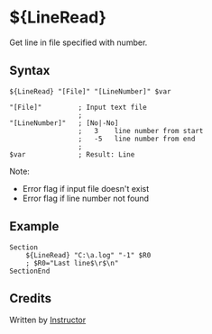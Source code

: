 # ${LineRead}

Get line in file specified with number.

## Syntax

    ${LineRead} "[File]" "[LineNumber]" $var

    "[File]"         ; Input text file
                     ;
    "[LineNumber]"   ; [No|-No]
                     ;   3    line number from start
                     ;   -5   line number from end
                     ;
    $var             ; Result: Line

Note:

- Error flag if input file doesn't exist
- Error flag if line number not found

## Example

    Section
        ${LineRead} "C:\a.log" "-1" $R0
        ; $R0="Last line$\r$\n"
    SectionEnd

## Credits

Written by [Instructor][1]

[1]: http://nsis.sourceforge.net/User:Instructor
